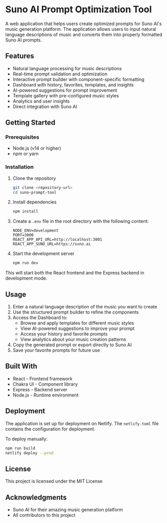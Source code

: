 # Suno AI Prompt Optimization Tool

A web application that helps users create optimized prompts for Suno AI's music generation platform. The application allows users to input natural language descriptions of music and converts them into properly formatted Suno AI prompts.

## Features

- Natural language processing for music descriptions
- Real-time prompt validation and optimization
- Interactive prompt builder with component-specific formatting
- Dashboard with history, favorites, templates, and insights
- AI-powered suggestions for prompt improvement
- Template gallery with pre-configured music styles
- Analytics and user insights
- Direct integration with Suno AI

## Getting Started

### Prerequisites

- Node.js (v14 or higher)
- npm or yarn

### Installation

1. Clone the repository
   ```bash
   git clone <repository-url>
   cd suno-prompt-tool
   ```

2. Install dependencies
   ```bash
   npm install
   ```

3. Create a `.env` file in the root directory with the following content:
   ```
   NODE_ENV=development
   PORT=3000
   REACT_APP_API_URL=http://localhost:3001
   REACT_APP_SUNO_URL=https://suno.ai
   ```

4. Start the development server
   ```bash
   npm run dev
   ```

This will start both the React frontend and the Express backend in development mode.

## Usage

1. Enter a natural language description of the music you want to create
2. Use the structured prompt builder to refine the components
3. Access the Dashboard to:
   - Browse and apply templates for different music styles
   - View AI-powered suggestions to improve your prompt
   - Access your history and favorite prompts
   - View analytics about your music creation patterns
4. Copy the generated prompt or export directly to Suno AI
5. Save your favorite prompts for future use

## Built With

- React - Frontend framework
- Chakra UI - Component library
- Express - Backend server
- Node.js - Runtime environment

## Deployment

The application is set up for deployment on Netlify. The `netlify.toml` file contains the configuration for deployment.

To deploy manually:
```bash
npm run build
netlify deploy --prod
```

## License

This project is licensed under the MIT License

## Acknowledgments

- Suno AI for their amazing music generation platform
- All contributors to this project